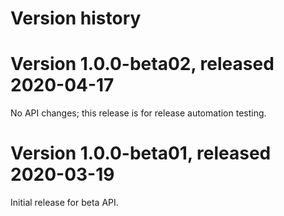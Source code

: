 # Version history

# Version 1.0.0-beta02, released 2020-04-17

No API changes; this release is for release automation testing.

# Version 1.0.0-beta01, released 2020-03-19

Initial release for beta API.
